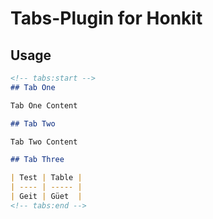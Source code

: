 # Tabs-Plugin for Honkit

## Usage

```markdown
<!-- tabs:start -->
## Tab One

Tab One Content

## Tab Two

Tab Two Content

## Tab Three

| Test | Table |
| ---- | ----- |
| Geit | Güet  |
<!-- tabs:end -->
```
